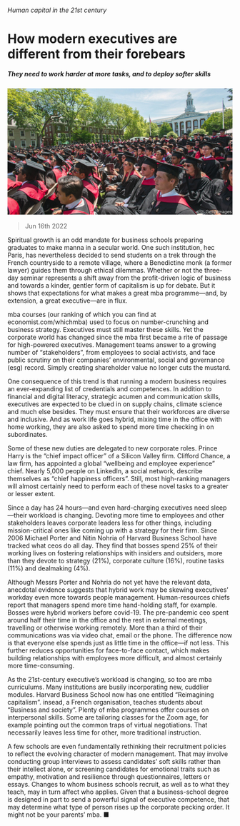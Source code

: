 ###### Human capital in the 21st century

# How modern executives are different from their forebears 

##### They need to work harder at more tasks, and to deploy softer skills 

![image](images/20220618_WBP002.jpg) 

> Jun 16th 2022 

Spiritual growth is an odd mandate for business schools preparing graduates to make manna in a secular world. One such institution, hec Paris, has nevertheless decided to send students on a trek through the French countryside to a remote village, where a Benedictine monk (a former lawyer) guides them through ethical dilemmas. Whether or not the three-day seminar represents a shift away from the profit-driven logic of business and towards a kinder, gentler form of capitalism is up for debate. But it shows that expectations for what makes a great mba programme—and, by extension, a great executive—are in flux.

mba courses (our ranking of which you can find at economist.com/whichmba) used to focus on number-crunching and business strategy. Executives must still master these skills. Yet the corporate world has changed since the mba first became a rite of passage for high-powered executives. Management teams answer to a growing number of “stakeholders”, from employees to social activists, and face public scrutiny on their companies’ environmental, social and governance (esg) record. Simply creating shareholder value no longer cuts the mustard.

One consequence of this trend is that running a modern business requires an ever-expanding list of credentials and competences. In addition to financial and digital literacy, strategic acumen and communication skills, executives are expected to be clued in on supply chains, climate science and much else besides. They must ensure that their workforces are diverse and inclusive. And as work life goes hybrid, mixing time in the office with home working, they are also asked to spend more time checking in on subordinates. 

Some of these new duties are delegated to new corporate roles. Prince Harry is the “chief impact officer” of a Silicon Valley firm. Clifford Chance, a law firm, has appointed a global “wellbeing and employee experience” chief. Nearly 5,000 people on LinkedIn, a social network, describe themselves as “chief happiness officers”. Still, most high-ranking managers will almost certainly need to perform each of these novel tasks to a greater or lesser extent. 

Since a day has 24 hours—and even hard-charging executives need sleep—their workload is changing. Devoting more time to employees and other stakeholders leaves corporate leaders less for other things, including mission-critical ones like coming up with a strategy for their firm. Since 2006 Michael Porter and Nitin Nohria of Harvard Business School have tracked what ceos do all day. They find that bosses spend 25% of their working lives on fostering relationships with insiders and outsiders, more than they devote to strategy (21%), corporate culture (16%), routine tasks (11%) and dealmaking (4%).

Although Messrs Porter and Nohria do not yet have the relevant data, anecdotal evidence suggests that hybrid work may be skewing executives’ workday even more towards people management. Human-resources chiefs report that managers spend more time hand-holding staff, for example. Bosses were hybrid workers before covid-19. The pre-pandemic ceo spent around half their time in the office and the rest in external meetings, travelling or otherwise working remotely. More than a third of their communications was via video chat, email or the phone. The difference now is that everyone else spends just as little time in the office—if not less. This further reduces opportunities for face-to-face contact, which makes building relationships with employees more difficult, and almost certainly more time-consuming. 

As the 21st-century executive’s workload is changing, so too are mba curriculums. Many institutions are busily incorporating new, cuddlier modules. Harvard Business School now has one entitled “Reimagining capitalism”. insead, a French organisation, teaches students about “Business and society”. Plenty of mba programmes offer courses on interpersonal skills. Some are tailoring classes for the Zoom age, for example pointing out the common traps of virtual negotiations. That necessarily leaves less time for other, more traditional instruction. 

A few schools are even fundamentally rethinking their recruitment policies to reflect the evolving character of modern management. That may involve conducting group interviews to assess candidates’ soft skills rather than their intellect alone, or screening candidates for emotional traits such as empathy, motivation and resilience through questionnaires, letters or essays. Changes to whom business schools recruit, as well as to what they teach, may in turn affect who applies. Given that a business-school degree is designed in part to send a powerful signal of executive competence, that may determine what type of person rises up the corporate pecking order. It might not be your parents’ mba. ■


